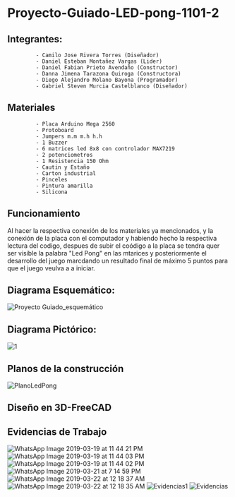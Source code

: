 # Proyecto-Guiado-LED-pong-1101-2

## Integrantes: 
             - Camilo Jose Rivera Torres (Diseñador)
             - Daniel Esteban Montañez Vargas (Lider)
             - Daniel Fabian Prieto Avendaño (Constructor)
             - Danna Jimena Tarazona Quiroga (Constructora)
             - Diego Alejandro Molano Bayona (Programador)
             - Gabriel Steven Murcia Castelblanco (Diseñador)
## Materiales
             - Placa Arduino Mega 2560
             - Protoboard
             - Jumpers m.m m.h h.h
             - 1 Buzzer
             - 6 matrices led 8x8 con controlador MAX7219
             - 2 potenciometros 
             - 1 Resistencia 150 Ohm
             - Cautin y Estaño
             - Carton industrial
             - Pinceles
             - Pintura amarilla
             - Silicona
           
             


## Funcionamiento 

Al hacer la respectiva conexión de los materiales ya mencionados, y la conexión de la placa con el computador y habiendo hecho la respectiva lectura del codigo, despues de subir el coódigo a la placa se tendra quer ser visible la palabra "Led Pong" en las mtarices y posteriormente el desarrollo del juego marcdando un resultado final de máximo 5 puntos para que el juego veulva a a iniciar. 
            
## Diagrama Esquemático: 
![Proyecto Guiado_esquemático](https://user-images.githubusercontent.com/47116861/54659618-9f56cf00-4aa0-11e9-88d1-b45a2035a7f2.png)



## Diagrama Pictórico:
![1](https://user-images.githubusercontent.com/47116861/53704085-ee390f00-3de6-11e9-9b56-44740ae95645.png)


## Planos de la construcción 

![PlanoLedPong](https://user-images.githubusercontent.com/47116861/55041978-9cf2f880-4ffd-11e9-9ff5-b55d038a87f0.jpg)





## Diseño en 3D-FreeCAD





             
## Evidencias de Trabajo 
![WhatsApp Image 2019-03-19 at 11 44 21 PM](https://user-images.githubusercontent.com/47116861/54659926-0923a880-4aa2-11e9-8888-f0c97c567314.jpeg)
![WhatsApp Image 2019-03-19 at 11 44 03 PM](https://user-images.githubusercontent.com/47116861/54659927-0923a880-4aa2-11e9-8d15-b607bd213de2.jpeg)
![WhatsApp Image 2019-03-19 at 11 44 02 PM](https://user-images.githubusercontent.com/47116861/54659928-0923a880-4aa2-11e9-9646-b5dd2df81345.jpeg)
![WhatsApp Image 2019-03-21 at 7 14 59 PM](https://user-images.githubusercontent.com/47116861/55042271-c19ba000-4ffe-11e9-9846-e68329e5974a.jpeg)
![WhatsApp Image 2019-03-22 at 12 18 37 AM](https://user-images.githubusercontent.com/47116861/55042272-c19ba000-4ffe-11e9-971f-c86cc7bbb5d3.jpeg)
![WhatsApp Image 2019-03-22 at 12 18 35 AM](https://user-images.githubusercontent.com/47116861/55042273-c19ba000-4ffe-11e9-9253-af7e88929d93.jpeg)
![Evidencias1](https://user-images.githubusercontent.com/47116861/55042338-fad41000-4ffe-11e9-9680-d73f1059dc38.jpg)
![Evidencias](https://user-images.githubusercontent.com/47116861/55042336-fad41000-4ffe-11e9-8ec5-759988bd1eb2.jpg)

